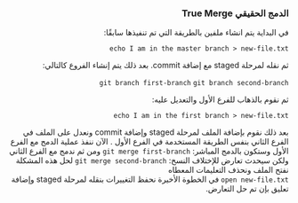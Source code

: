 


### <div dir=rtl>الدمج الحقيقي True Merge <dir>

<div dir=rtl>

في البداية يتم انشاء ملفين بالطريقة التي تم تنفيذها سابقًا:
 
 ``
echo I am in the master branch > new-file.txt
``
 
 ثم نقله لمرحلة staged مع إضافة commit.
 بعد ذلك يتم إنشاء الفروع كالتالي:
 
``
git branch first-branch
``
``
git branch second-branch
``

ثم نقوم بالذهاب للفرع الأول والتعديل عليه:

``
echo I am in the first branch > new-file.txt
``

بعد ذلك نقوم بإضافة الملف لمرحلة staged وإضافة commit ونعدل على الملف في الفرع الثاني بنفس الطريقة المستخدمة في الفرع الأول . الآن ننفذ عملية الدمج مع الفرع الأول وستكون بالدمج المباشر:
``
git merge first-branch
``
ومن ثم ندمج مع الفرع الثاني ولكن سيحدث تعارض للإختلاف النسخ:
``
git merge second-branch
``
 لحل هذه المشكلة نفتح الملف ونحذف التعليمات المعطاه  
``
open new-file.txt
``
في الخطوة الأخيرة نحفظ التغييرات بنقله لمرحلة staged  وإضافة تعليق بإن تم حل التعارض.


<div>

